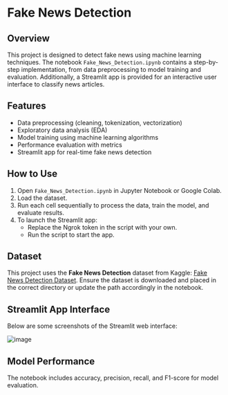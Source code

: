# Fake News Detection

## Overview
This project is designed to detect fake news using machine learning techniques. The notebook `Fake_News_Detection.ipynb` contains a step-by-step implementation, from data preprocessing to model training and evaluation. Additionally, a Streamlit app is provided for an interactive user interface to classify news articles.

## Features
- Data preprocessing (cleaning, tokenization, vectorization)
- Exploratory data analysis (EDA)
- Model training using machine learning algorithms
- Performance evaluation with metrics
- Streamlit app for real-time fake news detection

## How to Use
1. Open `Fake_News_Detection.ipynb` in Jupyter Notebook or Google Colab.
2. Load the dataset.
3. Run each cell sequentially to process the data, train the model, and evaluate results.
4. To launch the Streamlit app:
   - Replace the Ngrok token in the script with your own.
   - Run the script to start the app.

## Dataset
This project uses the **Fake News Detection** dataset from Kaggle: [Fake News Detection Dataset](https://www.kaggle.com/datasets/jainpooja/fake-news-detection). Ensure the dataset is downloaded and placed in the correct directory or update the path accordingly in the notebook.

## Streamlit App Interface
Below are some screenshots of the Streamlit web interface:

![image](https://github.com/user-attachments/assets/5576d83e-208d-4294-a281-c347d1003a78)

## Model Performance
The notebook includes accuracy, precision, recall, and F1-score for model evaluation.


